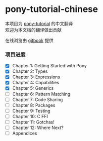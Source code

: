# pony-tutorial-chinese

本项目为 [pony-tutorial](https://tutorial.ponylang.org/) 的中文翻译  
欢迎为本文档的翻译做出贡献

在线浏览由 [gitbook](https://hanaasagi.gitbooks.io/pony-tutorial-chinese/content/) 提供

### 项目进度

- [x] Chapter 1: Getting Started with Pony
- [x] Chapter 2: Types
- [x] Chapter 3: Expressions
- [x] Chapter 4: Capabilities
- [x] Chapter 5: Generics
- [ ] Chapter 6: Pattern Matching
- [ ] Chapter 7: Code Sharing
- [ ] Chapter 8: Packages
- [ ] Chapter 9: Testing
- [ ] Chapter 10: C FFI
- [ ] Chapter 11: Gotchas!
- [ ] Chapter 12: Where Next?
- [ ] Appendices
